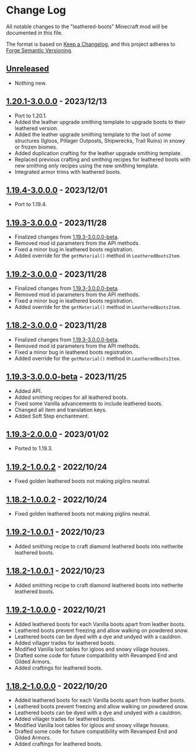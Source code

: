# Change Log

All notable changes to the "leathered-boots" Minecraft mod will be documented in this file.

The format is based on [Keep a Changelog](https://keepachangelog.com/en/1.0.0/), and this project adheres to [Forge Semantic Versioning](https://mcforge.readthedocs.io/en/latest/gettingstarted/versioning/#versioning).  

## [Unreleased]
- Nothing new.

## [1.20.1-3.0.0.0] - 2023/12/13
- Port to 1.20.1.
- Added the leather upgrade smithing template to upgrade boots to their leathered version.
- Added the leather upgrade smithing template to the loot of some structures (Igloos, Pillager Outposts, Shipwrecks, Trail Ruins) in snowy or frozen biomes.
- Added duplication crafting for the leather upgrade smithing template.
- Replaced previous crafting and smithing recipes for leathered boots with new smithing only recipes using the new smithing template.
- Integrated armor trims with leathered boots.

## [1.19.4-3.0.0.0] - 2023/12/01
- Port to 1.19.4.

## [1.19.3-3.0.0.0] - 2023/11/28
- Finalized changes from [1.19.3-3.0.0.0-beta].
- Removed mod id parameters from the API methods.
- Fixed a minor bug in leathered boots registration.
- Added override for the `getMaterial()` method in `LeatheredBootsItem`.

## [1.19.2-3.0.0.0] - 2023/11/28
- Finalized changes from [1.19.3-3.0.0.0-beta].
- Removed mod id parameters from the API methods.
- Fixed a minor bug in leathered boots registration.
- Added override for the `getMaterial()` method in `LeatheredBootsItem`.

## [1.18.2-3.0.0.0] - 2023/11/28
- Finalized changes from [1.19.3-3.0.0.0-beta].
- Removed mod id parameters from the API methods.
- Fixed a minor bug in leathered boots registration.
- Added override for the `getMaterial()` method in `LeatheredBootsItem`.

## [1.19.3-3.0.0.0-beta] - 2023/11/25
- Added API.
- Added smithing recipes for all leathered boots.
- Fixed some Vanilla advancements to include leathered boots.
- Changed all item and translation keys.
- Added Soft Step enchantment.

## [1.19.3-2.0.0.0] - 2023/01/02
- Ported to 1.19.3.

## [1.19.2-1.0.0.2] - 2022/10/24
- Fixed golden leathered boots not making piglins neutral.

## [1.18.2-1.0.0.2] - 2022/10/24
- Fixed golden leathered boots not making piglins neutral.

## [1.19.2-1.0.0.1] - 2022/10/23
- Added smithing recipe to craft diamond leathered boots into netherite leathered boots.

## [1.18.2-1.0.0.1] - 2022/10/23
- Added smithing recipe to craft diamond leathered boots into netherite leathered boots.

## [1.19.2-1.0.0.0] - 2022/10/21
- Added leathered boots for each Vanilla boots apart from leather boots.
- Leathered boots prevent freezing and allow walking on powdered snow.
- Leathered boots can be dyed with a dye and undyed with a cauldron.
- Added villager trades for leathered boots.
- Modified Vanilla loot tables for igloos and snowy village houses.
- Drafted some code for future compatibility with Revamped End and Gilded Armors.
- Added craftings for leathered boots. 

## [1.18.2-1.0.0.0] - 2022/10/20
- Added leathered boots for each Vanilla boots apart from leather boots.
- Leathered boots prevent freezing and allow walking on powdered snow.
- Leathered boots can be dyed with a dye and undyed with a cauldron.
- Added villager trades for leathered boots.
- Modified Vanilla loot tables for igloos and snowy village houses.
- Drafted some code for future compatibility with Revamped End and Gilded Armors.
- Added craftings for leathered boots. 

[Unreleased]: https://github.com/Nyphet/leathered-boots

[1.20.1-3.0.0.0]: https://github.com/Nyphet/leathered-boots/releases/tag/v1.20.1-3.0.0.0

[1.19.4-3.0.0.0]: https://github.com/Nyphet/leathered-boots/releases/tag/v1.19.4-3.0.0.0

[1.19.3-3.0.0.0]: https://github.com/Nyphet/leathered-boots/releases/tag/v1.19.3-3.0.0.0
[1.19.3-3.0.0.0-beta]: https://github.com/Nyphet/leathered-boots/releases/tag/v1.19.3-3.0.0.0-beta
[1.19.3-2.0.0.0]: https://github.com/Nyphet/leathered-boots/releases/tag/v1.19.3-2.0.0.0

[1.19.2-3.0.0.0]: https://github.com/Nyphet/leathered-boots/releases/tag/v1.19.2-3.0.0.0
[1.19.2-1.0.0.2]: https://github.com/Nyphet/leathered-boots/releases/tag/v1.19.2-1.0.0.2
[1.19.2-1.0.0.1]: https://github.com/Nyphet/leathered-boots/releases/tag/v1.19.2-1.0.0.1
[1.19.2-1.0.0.0]: https://github.com/Nyphet/leathered-boots/releases/tag/v1.19.2-1.0.0.0

[1.18.2-3.0.0.0]: https://github.com/Nyphet/leathered-boots/releases/tag/v1.18.2-3.0.0.0
[1.18.2-1.0.0.2]: https://github.com/Nyphet/leathered-boots/releases/tag/v1.18.2-1.0.0.2
[1.18.2-1.0.0.1]: https://github.com/Nyphet/leathered-boots/releases/tag/v1.18.2-1.0.0.1
[1.18.2-1.0.0.0]: https://github.com/Nyphet/leathered-boots/releases/tag/v1.18.2-1.0.0.0
